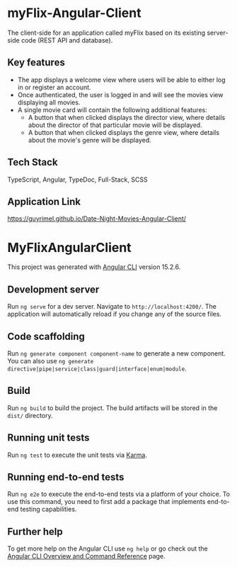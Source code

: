 # myFlix-Angular-Client

The client-side for an application called myFlix based on its existing server-side code (REST API and database).

## Key features

- The app displays a welcome view where users will be able to either log in or register an account.
- Once authenticated, the user is logged in and will see the movies view displaying all movies.
- A single movie card will contain the following additional features:
  - A button that when clicked displays the director view, where details about the director of that particular movie will be displayed.
  - A button that when clicked displays the genre view, where details about the movie's genre will be displayed.

## Tech Stack

TypeScript, Angular, TypeDoc, Full-Stack, SCSS

## Application Link

https://guyrimel.github.io/Date-Night-Movies-Angular-Client/

# MyFlixAngularClient

This project was generated with [Angular CLI](https://github.com/angular/angular-cli) version 15.2.6.

## Development server

Run `ng serve` for a dev server. Navigate to `http://localhost:4200/`. The application will automatically reload if you change any of the source files.

## Code scaffolding

Run `ng generate component component-name` to generate a new component. You can also use `ng generate directive|pipe|service|class|guard|interface|enum|module`.

## Build

Run `ng build` to build the project. The build artifacts will be stored in the `dist/` directory.

## Running unit tests

Run `ng test` to execute the unit tests via [Karma](https://karma-runner.github.io).

## Running end-to-end tests

Run `ng e2e` to execute the end-to-end tests via a platform of your choice. To use this command, you need to first add a package that implements end-to-end testing capabilities.

## Further help

To get more help on the Angular CLI use `ng help` or go check out the [Angular CLI Overview and Command Reference](https://angular.io/cli) page.
